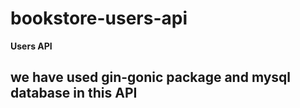 # bookstore-users-api


**Users API**

## we have used gin-gonic package and mysql database in this API
